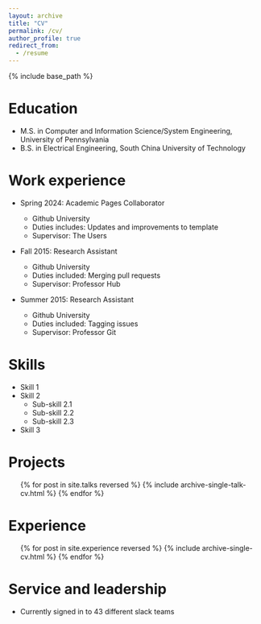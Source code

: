 ```yaml
---
layout: archive
title: "CV"
permalink: /cv/
author_profile: true
redirect_from:
  - /resume
---
```


{% include base_path %}

Education
======
* M.S. in Computer and Information Science/System Engineering, University of Pennsylvania 
* B.S. in Electrical Engineering, South China University of Technology

Work experience
======
* Spring 2024: Academic Pages Collaborator
  * Github University
  * Duties includes: Updates and improvements to template
  * Supervisor: The Users

* Fall 2015: Research Assistant
  * Github University
  * Duties included: Merging pull requests
  * Supervisor: Professor Hub

* Summer 2015: Research Assistant
  * Github University
  * Duties included: Tagging issues
  * Supervisor: Professor Git
  
Skills
======
* Skill 1
* Skill 2
  * Sub-skill 2.1
  * Sub-skill 2.2
  * Sub-skill 2.3
* Skill 3

<!-- Publications
======
  <ul>{% for post in site.publications reversed %}
    {% include archive-single-cv.html %}
  {% endfor %}</ul> -->
  
Projects
======
  <ul>{% for post in site.talks reversed %}
    {% include archive-single-talk-cv.html  %}
  {% endfor %}</ul>
  
Experience
======
  <ul>{% for post in site.experience reversed %}
    {% include archive-single-cv.html %}
  {% endfor %}</ul>
  
Service and leadership
======
* Currently signed in to 43 different slack teams
